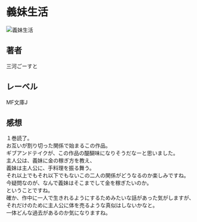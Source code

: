 # 義妹生活

![義妹生活](https://i.imgur.com/ZJJtQNQ.png)

## 著者

三河ごーすと

## レーベル

MF文庫J

## 感想

１巻読了。  
お互いが割り切った関係で始まるこの作品。  
ギブアンドテイクが、この作品の醍醐味になりそうだなーと思いました。  
主人公は、義妹に金の稼ぎ方を教え、  
義妹は主人公に、手料理を振る舞う。  
それ以上でもそれ以下でもないこの二人の関係がどうなるのか楽しみですね。  
今疑問なのが、なんで義妹はそこまでして金を稼ぎたいのか。  
ということですね。  
確か、作中に一人で生きれるようにするためみたいな話があった気がしますが、それだけのために主人公に体を売るような真似はしないかなと。  
一体どんな過去があるのか気になりますね。  
